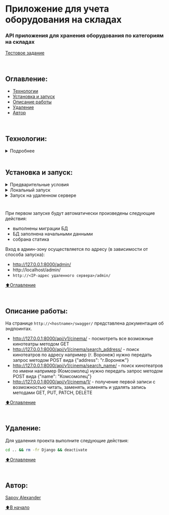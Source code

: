 # Приложение для учета оборудования на складах

### API приложения для хранения оборудования по категориям на складах

[Тестовое задание](https://disk.yandex.ru/i/NvB6V2-TzMhCVg)

<br>

## Оглавление:
- [Технологии](#технологии)
- [Установка и запуск](#установка-и-запуск)
- [Описание работы](#описание-работы)
- [Удаление](#удаление)
- [Автор](#автор)

<br>

## Технологии:

<details><summary>Подробнее</summary>

**Языки программирования, библиотеки и модули:**

[![Python](https://img.shields.io/badge/Python-3.10%20%7C%203.11-blue?logo=python)](https://www.python.org/)

**Фреймворк, расширения и библиотеки:**

[![Django](https://img.shields.io/badge/Django-v5.1.0-blue?logo=Django)](https://www.djangoproject.com/)


**Базы данных и инструменты работы с БД:**

[![SQLite3](https://img.shields.io/badge/-SQLite3-464646?logo=SQLite)](https://www.sqlite.com/version3.html)
[![PostgreSQL](https://img.shields.io/badge/-PostgreSQL-464646?logo=PostgreSQL)](https://www.postgresql.org/)



**CI/CD:**

[![docker_hub](https://img.shields.io/badge/-Docker_Hub-464646?logo=docker)](https://hub.docker.com/)
[![docker_compose](https://img.shields.io/badge/-Docker%20Compose-464646?logo=docker)](https://docs.docker.com/compose/)
[![gunicorn](https://img.shields.io/badge/-gunicorn-464646?logo=gunicorn)](https://gunicorn.org/)
[![Nginx](https://img.shields.io/badge/-NGINX-464646?logo=NGINX)](https://nginx.org/ru/)

[⬆️Оглавление](#оглавление)
</details>

<br>

## Установка и запуск:

<details><summary>Предварительные условия</summary>

Предполагается, что пользователь:
 - установил [Docker](https://docs.docker.com/engine/install/) и [Docker Compose](https://docs.docker.com/compose/install/) на локальной машине или на удаленном сервере, где проект будет запускаться в контейнерах. Проверить наличие можно выполнив команды:
    ```bash
    docker --version && docker-compose --version
    ```
<h1></h1>
</details>

<details><summary>Локальный запуск</summary> 


1. Клонируйте репозиторий с GitHub и введите данные для переменных окружения (значения даны в evn_example для примера, но их можно оставить):
```bash
git clone https://github.com/sapov/minCultTest.git && \
cd minCultTest && \
cp env_example .env && \
nano .env
```
<details><summary>Локальный запуск: Django/SQLite3</summary>

2. Создайте и активируйте виртуальное окружение:
   * Если у вас Linux/macOS
   ```bash
    python -m venv venv && source venv/bin/activate
   ```
   * Если у вас Windows
   ```bash
    python -m venv venv && source venv/Scripts/activate
   ```

3. Установите в виртуальное окружение все необходимые зависимости из файла **requirements.txt**:
```bash
python -m pip install --upgrade pip && pip install -r requirements.txt
```

4. Выполните миграции, загрузку данных, создание суперюзера и запустите приложение:
```bash
python tree_menu/manage.py makemigrations && \
python tree_menu/manage.py migrate && \
python tree_menu/manage.py load_data && \
python tree_menu/manage.py createsuperuser && \
python tree_menu/manage.py runserver
```
Сервер запустится локально по адресу `http://127.0.0.1:8000/`

5. Остановить приложение можно комбинацией клавиш Ctl-C.
<h1></h1>
 </details>

<details><summary>Локальный запуск: Docker Compose/PostgreSQL</summary>

2. Из корневой директории проекта выполните команду:
```bash
docker compose up
```
Проект будет развернут в трех docker-контейнерах (postgres_db, django_project, nginx) по адресу `http://localhost`.

3. Остановить docker и удалить контейнеры можно командой из корневой директории проекта:
```bash
docker compose down
```
Если также необходимо удалить тома базы данных, статики и медиа:
```bash
docker compose down -v
```
</details><h1></h1></details>

<details><summary>Запуск на удаленном сервере</summary>

1. Сделайте [форк](https://docs.github.com/en/get-started/quickstart/fork-a-repo) в свой репозиторий.

2. Создайте `Actions.Secrets` согласно списку ниже (значения указаны для примера) + переменные окружения из env_example файла:
```py
PROJECT_NAME
SECRET_KEY

POSTGRES_PASSWORD
DATABASE_URL

CODECOV_TOKEN

DOCKERHUB_USERNAME
DOCKERHUB_PASSWORD

# Данные удаленного сервера и ssh-подключения:
HOST  # публичный IP-адрес вашего удаленного сервера
USERNAME
SSH_KEY  
PASSPHRASE



```

3. Запустите вручную `workflow`, чтобы автоматически развернуть проект в трех docker-контейнерах (db, web, nginx) на удаленном сервере.
</details><h1></h1>

При первом запуске будут автоматически произведены следующие действия:
  - выполнены миграции БД
  - БД заполнена начальными данными
  - собрана статика
 

Вход в админ-зону осуществляется по адресу (в зависимости от способа запуска):
  - http://127.0.0.1:8000/admin/
  - http://localhost/admin/
  - `http://<IP-адрес удаленного сервера>/admin/`

[⬆️Оглавление](#оглавление)

<br>

## Описание работы:

На странице `http://<hostname>/swagger/` представлена документация об эндпоинтах.

  - http://127.0.0.1:8000/api/v1/cinema/ - посмотреть все возможные кинотеатры методом GET
  - http://127.0.0.1:8000/api/v1/cinema/search_address/ - поиск кинотеатров по адресу например (г. Воронеж) нужно передать запрос методом POST вида {"address": "г.Воронеж"} 
  - http://127.0.0.1:8000/api/v1/cinema/search_name/ - поиск кинотеатров по имени например (Комсомолец) нужно передать запрос методом POST вида {"name": "Комсомолец"}
  - http://127.0.0.1:8000/api/v1/cinema/1/ - получение первой записи с возможностью читать, заменять, изменять и удалять запись методами GET, PUT, PATCH, DELETE 



[⬆️Оглавление](#оглавление)

<br>

## Удаление:
Для удаления проекта выполните следующие действия:
```bash
cd .. && rm -fr Django && deactivate
```
  
[⬆️Оглавление](#оглавление)

<br>

## Автор:
[Sapov Alexander](https://github.com/sapov)

[⬆️В начало](#Проект)
